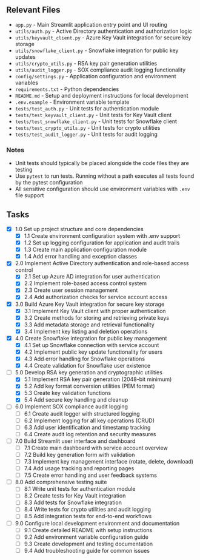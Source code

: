 ## Relevant Files

- `app.py` - Main Streamlit application entry point and UI routing
- `utils/auth.py` - Active Directory authentication and authorization logic
- `utils/keyvault_client.py` - Azure Key Vault integration for secure key storage
- `utils/snowflake_client.py` - Snowflake integration for public key updates
- `utils/crypto_utils.py` - RSA key pair generation utilities
- `utils/audit_logger.py` - SOX compliance audit logging functionality
- `config/settings.py` - Application configuration and environment variables
- `requirements.txt` - Python dependencies
- `README.md` - Setup and deployment instructions for local development
- `.env.example` - Environment variable template
- `tests/test_auth.py` - Unit tests for authentication module
- `tests/test_keyvault_client.py` - Unit tests for Key Vault client
- `tests/test_snowflake_client.py` - Unit tests for Snowflake client
- `tests/test_crypto_utils.py` - Unit tests for crypto utilities
- `tests/test_audit_logger.py` - Unit tests for audit logging

### Notes

- Unit tests should typically be placed alongside the code files they are testing
- Use `pytest` to run tests. Running without a path executes all tests found by the pytest configuration
- All sensitive configuration should use environment variables with `.env` file support

## Tasks

- [x] 1.0 Set up project structure and core dependencies
  - [x] 1.1 Create environment configuration system with .env support
  - [x] 1.2 Set up logging configuration for application and audit trails
  - [x] 1.3 Create main application configuration module
  - [x] 1.4 Add error handling and exception classes
- [x] 2.0 Implement Active Directory authentication and role-based access control
  - [x] 2.1 Set up Azure AD integration for user authentication
  - [x] 2.2 Implement role-based access control system
  - [x] 2.3 Create user session management
  - [x] 2.4 Add authorization checks for service account access
- [x] 3.0 Build Azure Key Vault integration for secure key storage
  - [x] 3.1 Implement Key Vault client with proper authentication
  - [x] 3.2 Create methods for storing and retrieving private keys
  - [x] 3.3 Add metadata storage and retrieval functionality
  - [x] 3.4 Implement key listing and deletion operations
- [x] 4.0 Create Snowflake integration for public key management
  - [x] 4.1 Set up Snowflake connection with service account
  - [x] 4.2 Implement public key update functionality for users
  - [x] 4.3 Add error handling for Snowflake operations
  - [x] 4.4 Create validation for Snowflake user existence
- [ ] 5.0 Develop RSA key generation and cryptographic utilities
  - [x] 5.1 Implement RSA key pair generation (2048-bit minimum)
  - [x] 5.2 Add key format conversion utilities (PEM format)
  - [x] 5.3 Create key validation functions
  - [x] 5.4 Add secure key handling and cleanup
- [ ] 6.0 Implement SOX compliance audit logging
  - [ ] 6.1 Create audit logger with structured logging
  - [ ] 6.2 Implement logging for all key operations (CRUD)
  - [ ] 6.3 Add user identification and timestamp tracking
  - [ ] 6.4 Create audit log retention and security measures
- [ ] 7.0 Build Streamlit user interface and dashboard
  - [ ] 7.1 Create main dashboard with service account overview
  - [ ] 7.2 Build key generation form with validation
  - [ ] 7.3 Implement key management interface (rotate, delete, download)
  - [ ] 7.4 Add usage tracking and reporting pages
  - [ ] 7.5 Create error handling and user feedback systems
- [ ] 8.0 Add comprehensive testing suite
  - [ ] 8.1 Write unit tests for authentication module
  - [ ] 8.2 Create tests for Key Vault integration
  - [ ] 8.3 Add tests for Snowflake integration
  - [ ] 8.4 Write tests for crypto utilities and audit logging
  - [ ] 8.5 Add integration tests for end-to-end workflows
- [ ] 9.0 Configure local development environment and documentation
  - [ ] 9.1 Create detailed README with setup instructions
  - [ ] 9.2 Add environment variable configuration guide
  - [ ] 9.3 Create development and testing documentation
  - [ ] 9.4 Add troubleshooting guide for common issues